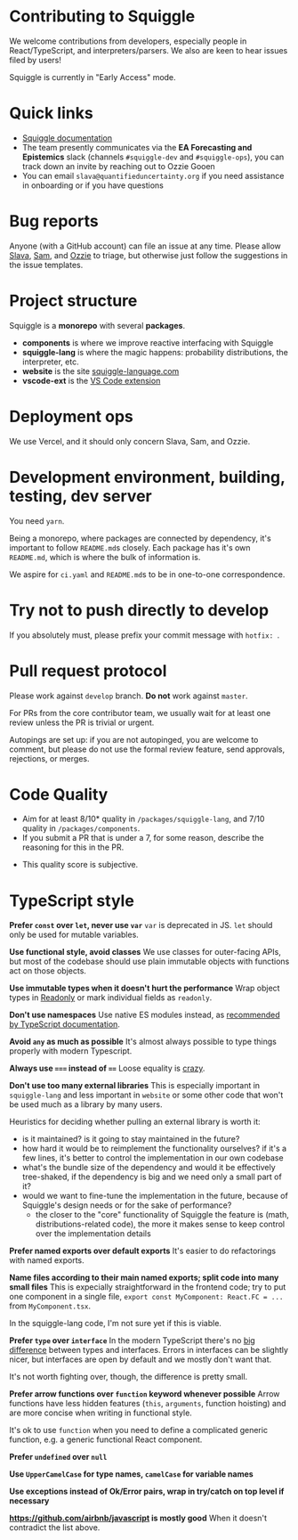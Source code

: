 # Contributing to Squiggle

We welcome contributions from developers, especially people in React/TypeScript, and interpreters/parsers. We also are keen to hear issues filed by users!

Squiggle is currently in "Early Access" mode.

# Quick links

- [Squiggle documentation](https://www.squiggle-language.com/docs/Language)
- The team presently communicates via the **EA Forecasting and Epistemics** slack (channels `#squiggle-dev` and `#squiggle-ops`), you can track down an invite by reaching out to Ozzie Gooen
- You can email `slava@quantifieduncertainty.org` if you need assistance in onboarding or if you have questions

# Bug reports

Anyone (with a GitHub account) can file an issue at any time. Please allow [Slava](https://github.com/berekuk), [Sam](https://github.com/hazelfire), and [Ozzie](https://github.com/OAGr) to triage, but otherwise just follow the suggestions in the issue templates.

# Project structure

Squiggle is a **monorepo** with several **packages**.

- **components** is where we improve reactive interfacing with Squiggle
- **squiggle-lang** is where the magic happens: probability distributions, the interpreter, etc.
- **website** is the site [squiggle-language.com](https://www.squiggle-language.com)
- **vscode-ext** is the [VS Code extension](https://marketplace.visualstudio.com/items?itemName=qURI.vscode-squiggle)

# Deployment ops

We use Vercel, and it should only concern Slava, Sam, and Ozzie.

# Development environment, building, testing, dev server

You need `yarn`.

Being a monorepo, where packages are connected by dependency, it's important to follow `README.md`s closely. Each package has it's own `README.md`, which is where the bulk of information is.

We aspire for `ci.yaml` and `README.md`s to be in one-to-one correspondence.

# Try not to push directly to develop

If you absolutely must, please prefix your commit message with `hotfix: `.

# Pull request protocol

Please work against `develop` branch. **Do not** work against `master`.

For PRs from the core contributor team, we usually wait for at least one review unless the PR is trivial or urgent.

Autopings are set up: if you are not autopinged, you are welcome to comment, but please do not use the formal review feature, send approvals, rejections, or merges.

# Code Quality

- Aim for at least 8/10\* quality in `/packages/squiggle-lang`, and 7/10 quality in `/packages/components`.
- If you submit a PR that is under a 7, for some reason, describe the reasoning for this in the PR.

* This quality score is subjective.

# TypeScript style

**Prefer `const` over `let`, never use `var`**
`var` is deprecated in JS. `let` should only be used for mutable variables.

**Use functional style, avoid classes**
We use classes for outer-facing APIs, but most of the codebase should use plain immutable objects with functions act on those objects.

**Use immutable types when it doesn't hurt the performance**
Wrap object types in [Readonly](https://www.typescriptlang.org/docs/handbook/utility-types.html#readonlytype) or mark individual fields as `readonly`.

**Don't use namespaces**
Use native ES modules instead, as [recommended by TypeScript documentation](https://www.typescriptlang.org/docs/handbook/namespaces-and-modules.html#using-modules).

**Avoid `any` as much as possible**
It's almost always possible to type things properly with modern Typescript.

**Always use `===` instead of `==`**
Loose equality is [crazy](https://dorey.github.io/JavaScript-Equality-Table/unified/).

**Don't use too many external libraries**
This is especially important in `squiggle-lang` and less important in `website` or some other code that won't be used much as a library by many users.

Heuristics for deciding whether pulling an external library is worth it:

- is it maintained? is it going to stay maintained in the future?
- how hard it would be to reimplement the functionality ourselves? if it's a few lines, it's better to control the implementation in our own codebase
- what's the bundle size of the dependency and would it be effectively tree-shaked, if the dependency is big and we need only a small part of it?
- would we want to fine-tune the implementation in the future, because of Squiggle's design needs or for the sake of performance?
  - the closer to the "core" functionality of Squiggle the feature is (math, distributions-related code), the more it makes sense to keep control over the implementation details

**Prefer named exports over default exports**
It's easier to do refactorings with named exports.

**Name files according to their main named exports; split code into many small files**
This is expecially straightforward in the frontend code; try to put one component in a single file, `export const MyComponent: React.FC = ...` from `MyComponent.tsx`.

In the squiggle-lang code, I'm not sure yet if this is viable.

**Prefer `type` over `interface`**
In the modern TypeScript there's no [big](https://stackoverflow.com/questions/37233735/interfaces-vs-types-in-typescript/52682220) [difference](https://www.typescriptlang.org/docs/handbook/2/everyday-types.html#differences-between-type-aliases-and-interfaces) between types and interfaces. Errors in interfaces can be slightly nicer, but interfaces are open by default and we mostly don't want that.

It's not worth fighting over, though, the difference is pretty small.

**Prefer arrow functions over `function` keyword whenever possible**
Arrow functions have less hidden features (`this`, `arguments`, function hoisting) and are more concise when writing in functional style.

It's ok to use `function` when you need to define a complicated generic function, e.g. a generic functional React component.

**Prefer `undefined` over `null`**

**Use `UpperCamelCase` for type names, `camelCase` for variable names**

**Use exceptions instead of Ok/Error pairs, wrap in try/catch on top level if necessary**

**https://github.com/airbnb/javascript is mostly good**
When it doesn't contradict the list above.
